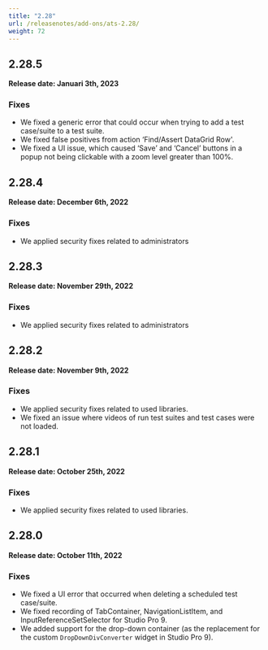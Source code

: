 ```yaml
---
title: "2.28"
url: /releasenotes/add-ons/ats-2.28/
weight: 72
---
```


## 2.28.5

**Release date: Januari 3th, 2023**

### Fixes

* We fixed a generic error that could occur when trying to add a test case/suite to a test suite.
* We fixed false positives from action ‘Find/Assert DataGrid Row'.
* We fixed a UI issue, which caused ‘Save’ and ‘Cancel’ buttons in a popup not being clickable with a zoom level greater than 100%.

## 2.28.4

**Release date: December 6th, 2022**

### Fixes

* We applied security fixes related to administrators

## 2.28.3

**Release date: November 29th, 2022**

### Fixes

* We applied security fixes related to administrators

## 2.28.2

**Release date: November 9th, 2022**

### Fixes

* We applied security fixes related to used libraries.
* We fixed an issue where videos of run test suites and test cases were not loaded.

## 2.28.1

**Release date: October 25th, 2022**

### Fixes

* We applied security fixes related to used libraries.

## 2.28.0

**Release date: October 11th, 2022**

### Fixes

* We fixed a UI error that occurred when deleting a scheduled test case/suite.
* We fixed recording of TabContainer, NavigationListItem, and InputReferenceSetSelector for Studio Pro 9.
* We added support for the drop-down container (as the replacement for the custom `DropDownDivConverter` widget in Studio Pro 9).
